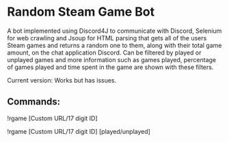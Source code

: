 # Random Steam Game Bot
A bot implemented using Discord4J to communicate with Discord, Selenium for web crawling and Jsoup for HTML parsing that gets all of the users Steam games and returns a random one to them, along with their total game amount, on the chat application Discord. Can be filtered by played or unplayed games and more information such as games played, percentage of games played and time spent in the game are shown with these filters.

Current version: Works but has issues.

## Commands:

!rgame [Custom URL/17 digit ID]

!rgame [Custom URL/17 digit ID] [played/unplayed]
